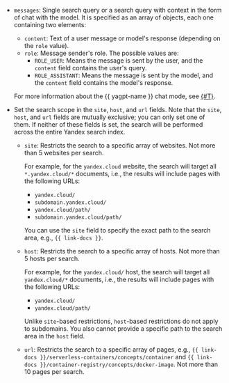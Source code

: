 * `messages`: Single search query or a search query with context in the form of chat with the model. It is specified as an array of objects, each one containing two elements:
    * `content`: Text of a user message or model's response (depending on the `role` value).
    * `role`: Message sender's role. The possible values are:
        * `ROLE_USER`: Means the message is sent by the user, and the `content` field contains the user's query.
        * `ROLE_ASSISTANT`: Means the message is sent by the model, and the `content` field contains the model's response.

    For more information about the {{ yagpt-name }} chat mode, see [{#T}](../../ai-studio/operations/generation/create-chat.md).
* Set the search scope in the `site`, `host`, and `url` fields. Note that the `site`, `host`, and `url` fields are mutually exclusive; you can only set one of them. If neither of these fields is set, the search will be performed across the entire Yandex search index.

    * `site`: Restricts the search to a specific array of websites. Not more than 5 websites per search.

        For example, for the `yandex.cloud` website, the search will target all `*.yandex.cloud/*` documents, i.e., the results will include pages with the following URLs:
        * `yandex.cloud/`
        * `subdomain.yandex.cloud/`
        * `yandex.cloud/path/`
        * `subdomain.yandex.cloud/path/`

        You can use the `site` field to specify the exact path to the search area, e.g., `{{ link-docs }}`.
    * `host`: Restricts the search to a specific array of hosts. Not more than 5 hosts per search.

        For example, for the `yandex.cloud/` host, the search will target all `yandex.cloud/*` documents, i.e., the results will include pages with the following URLs:
        * `yandex.cloud/`
        * `yandex.cloud/path/`

        Unlike `site`-based restrictions, `host`-based restrictions do not apply to subdomains. You also cannot provide a specific path to the search area in the `host` field.
    * `url`: Restricts the search to a specific array of pages, e.g., `{{ link-docs }}/serverless-containers/concepts/container` and `{{ link-docs }}/container-registry/concepts/docker-image`. Not more than 10 pages per search.